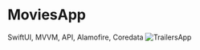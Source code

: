 # MoviesApp
SwiftUI, MVVM, API, Alamofire, Coredata
![TrailersApp](https://user-images.githubusercontent.com/41541490/232431083-51d692c5-e96e-4876-bb82-9242adb32e18.png)
